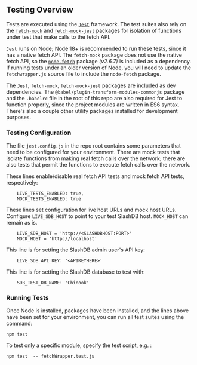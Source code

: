 ## Testing Overview

Tests are executed using the [`Jest`](https://jestjs.io/) framework.  The test suites also rely on the [`fetch-mock`](https://www.npmjs.com/package/fetch-mock) and [`fetch-mock-jest`](https://www.npmjs.com/package/fetch-mock-jest) packages for isolation of functions under test that make calls to the fetch API.

`Jest` runs on Node; Node 18+ is recommended to run these tests, since it has a native fetch API.  The `fetch-mock` package does not use the native fetch API, so the [`node-fetch`](https://www.npmjs.com/package/node-fetch) package *(v2.6.7)* is included as a dependency.  If running tests under an older version of Node, you will need to update the `fetchwrapper.js` source file to include the `node-fetch` package.

The `Jest`, `fetch-mock`, `fetch-mock-jest` packages are included as dev dependencies.  The `@babel/plugin-transform-modules-commonjs` package and the `.babelrc` file in the root of this repo are also required for Jest to function properly, since the project modules are written in ES6 syntax.  There's also a couple other utility packages installed for development purposes.


### Testing Configuration

The file `jest.config.js` in the repo root contains some parameters that need to be configured for your environment.  There are mock tests that isolate functions from making real fetch calls over the network; there are also tests that permit the functions to execute fetch calls over the network.

These lines enable/disable real fetch API tests and mock fetch API tests, respectively: 
```
    LIVE_TESTS_ENABLED: true,
    MOCK_TESTS_ENABLED: true
```

These lines set configuration for live host URLs and mock host URLs.  Configure `LIVE_SDB_HOST` to point to your test SlashDB host.  `MOCK_HOST` can remain as is.
```
    LIVE_SDB_HOST = 'http://<SLASHDBHOST:PORT>'
    MOCK_HOST = 'http://localhost'
```

This line is for setting the SlashDB admin user's API key:
```
    LIVE_SDB_API_KEY: '<APIKEYHERE>'
```

This line is for setting the SlashDB database to test with:
```
    SDB_TEST_DB_NAME: 'Chinook'
```
    
### Running Tests

Once Node is installed, packages have been installed, and the lines above have been set for your environment, you can run all test suites using the command:

`npm test`

To test only a specific module, specify the test script, e.g. :

`npm test  -- fetchWrapper.test.js`
